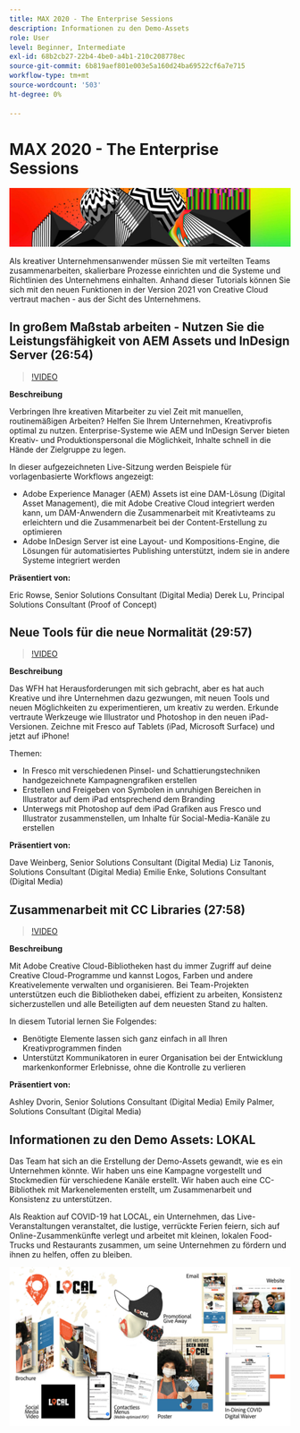 ```yaml
---
title: MAX 2020 - The Enterprise Sessions
description: Informationen zu den Demo-Assets
role: User
level: Beginner, Intermediate
exl-id: 68b2cb27-22b4-4be0-a4b1-210c208778ec
source-git-commit: 6b819aef801e003e5a160d24ba69522cf6a7e715
workflow-type: tm+mt
source-wordcount: '503'
ht-degree: 0%

---
```


# MAX 2020 - The Enterprise Sessions

![Max 2020 Hero Image](../assets/MAX2020.jpg)

Als kreativer Unternehmensanwender müssen Sie mit verteilten Teams zusammenarbeiten, skalierbare Prozesse einrichten und die Systeme und Richtlinien des Unternehmens einhalten. Anhand dieser Tutorials können Sie sich mit den neuen Funktionen in der Version 2021 von Creative Cloud vertraut machen - aus der Sicht des Unternehmens.

## In großem Maßstab arbeiten - Nutzen Sie die Leistungsfähigkeit von AEM Assets und InDesign Server (26:54)

>[!VIDEO](https://video.tv.adobe.com/v/327112?hidetitle=true)

**Beschreibung**

Verbringen Ihre kreativen Mitarbeiter zu viel Zeit mit manuellen, routinemäßigen Arbeiten? Helfen Sie Ihrem Unternehmen, Kreativprofis optimal zu nutzen. Enterprise-Systeme wie AEM und InDesign Server bieten Kreativ- und Produktionspersonal die Möglichkeit, Inhalte schnell in die Hände der Zielgruppe zu legen.

In dieser aufgezeichneten Live-Sitzung werden Beispiele für vorlagenbasierte Workflows angezeigt:
* Adobe Experience Manager (AEM) Assets ist eine DAM-Lösung (Digital Asset Management), die mit Adobe Creative Cloud integriert werden kann, um DAM-Anwendern die Zusammenarbeit mit Kreativteams zu erleichtern und die Zusammenarbeit bei der Content-Erstellung zu optimieren
* Adobe InDesign Server ist eine Layout- und Kompositions-Engine, die Lösungen für automatisiertes Publishing unterstützt, indem sie in andere Systeme integriert werden

**Präsentiert von:**

Eric Rowse, Senior Solutions Consultant (Digital Media) Derek Lu, Principal Solutions Consultant (Proof of Concept)

## Neue Tools für die neue Normalität (29:57)

>[!VIDEO](https://video.tv.adobe.com/v/328232?hidetitle=true)

**Beschreibung**

Das WFH hat Herausforderungen mit sich gebracht, aber es hat auch Kreative und ihre Unternehmen dazu gezwungen, mit neuen Tools und neuen Möglichkeiten zu experimentieren, um kreativ zu werden. Erkunde vertraute Werkzeuge wie Illustrator und Photoshop in den neuen iPad-Versionen. Zeichne mit Fresco auf Tablets (iPad, Microsoft Surface) und jetzt auf iPhone!

Themen:
* In Fresco mit verschiedenen Pinsel- und Schattierungstechniken handgezeichnete Kampagnengrafiken erstellen
* Erstellen und Freigeben von Symbolen in unruhigen Bereichen in Illustrator auf dem iPad entsprechend dem Branding
* Unterwegs mit Photoshop auf dem iPad Grafiken aus Fresco und Illustrator zusammenstellen, um Inhalte für Social-Media-Kanäle zu erstellen

**Präsentiert von:**

Dave Weinberg, Senior Solutions Consultant (Digital Media) Liz Tanonis, Solutions Consultant (Digital Media) Emilie Enke, Solutions Consultant (Digital Media)

## Zusammenarbeit mit CC Libraries (27:58)

>[!VIDEO](https://video.tv.adobe.com/v/328199?hidetitle=true)

**Beschreibung**

Mit Adobe Creative Cloud-Bibliotheken hast du immer Zugriff auf deine Creative Cloud-Programme und kannst Logos, Farben und andere Kreativelemente verwalten und organisieren. Bei Team-Projekten unterstützen euch die Bibliotheken dabei, effizient zu arbeiten, Konsistenz sicherzustellen und alle Beteiligten auf dem neuesten Stand zu halten.

In diesem Tutorial lernen Sie Folgendes:
* Benötigte Elemente lassen sich ganz einfach in all Ihren Kreativprogrammen finden
* Unterstützt Kommunikatoren in eurer Organisation bei der Entwicklung markenkonformer Erlebnisse, ohne die Kontrolle zu verlieren

**Präsentiert von:**

Ashley Dvorin, Senior Solutions Consultant (Digital Media) Emily Palmer, Solutions Consultant (Digital Media)

## Informationen zu den Demo Assets: LOKAL

Das Team hat sich an die Erstellung der Demo-Assets gewandt, wie es ein Unternehmen könnte. Wir haben uns eine Kampagne vorgestellt und Stockmedien für verschiedene Kanäle erstellt. Wir haben auch eine CC-Bibliothek mit Markenelementen erstellt, um Zusammenarbeit und Konsistenz zu unterstützen.

Als Reaktion auf COVID-19 hat LOCAL, ein Unternehmen, das Live-Veranstaltungen veranstaltet, die lustige, verrückte Ferien feiern, sich auf Online-Zusammenkünfte verlegt und arbeitet mit kleinen, lokalen Food-Trucks und Restaurants zusammen, um seine Unternehmen zu fördern und ihnen zu helfen, offen zu bleiben.

![LOKALE Demo-Assets](../assets/demo_local_assets-WIP-v1.jpg)
